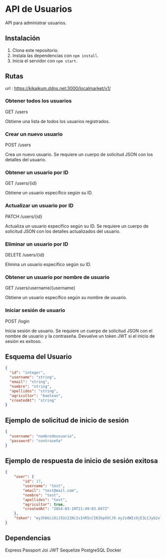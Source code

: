 # API de Usuarios

API para administrar usuarios.

## Instalación

1. Clona este repositorio.
2. Instala las dependencias con `npm install`.
3. Inicia el servidor con `npm start`.

## Rutas
url : https://kikaikum.ddns.net:3000/localmarket/v1/
### Obtener todos los usuarios

GET /users

Obtiene una lista de todos los usuarios registrados.

### Crear un nuevo usuario

POST /users

Crea un nuevo usuario. Se requiere un cuerpo de solicitud JSON con los detalles del usuario.

### Obtener un usuario por ID

GET /users/{id}

Obtiene un usuario específico según su ID.

### Actualizar un usuario por ID

PATCH /users/{id}

Actualiza un usuario específico según su ID. Se requiere un cuerpo de solicitud JSON con los detalles actualizados del usuario.

### Eliminar un usuario por ID

DELETE /users/{id}

Elimina un usuario específico según su ID.

### Obtener un usuario por nombre de usuario

GET /users/username/{username}

Obtiene un usuario específico según su nombre de usuario.

### Iniciar sesión de usuario

POST /login


Inicia sesión de usuario. Se requiere un cuerpo de solicitud JSON con el nombre de usuario y la contraseña. Devuelve un token JWT si el inicio de sesión es exitoso.

## Esquema del Usuario

```json
{
  "id": "integer",
  "username": "string",
  "email": "string",
  "nombre": "string",
  "apellidos": "string",
  "agricultor": "boolean",
  "createdAt": "string"
}
```
## Ejemplo de solicitud de inicio de sesión
```json
{
  "username": "nombredeusuario",
  "password": "contraseña"
}
```
## Ejemplo de respuesta de inicio de sesión exitosa
```json
{
	"user": {
		"id": 17,
		"username": "test",
		"email": "test@mail.com",
		"nombre": "test",
		"apellidos": "test",
		"agricultor": true,
		"createdAt": "2024-03-19T21:49:03.697Z"
	},
	"token": "eyJhbGciOiJIUzI1NiIsInR5cCI6IkpXVCJ9.eyJzdWIiOjE3LCJyb2xlIjoiS0lLRVJ0YWdyaSIsImlhdCI6MTcxMDk1ODMyMH0.ulEwsC-l9oXHMmDVJgfjIDX7RiUcax31tJGm1xm5mzc"
}
```
## Dependencias
Express
Passport
Joi
JWT
Sequelize
PostgreSQL
Docker